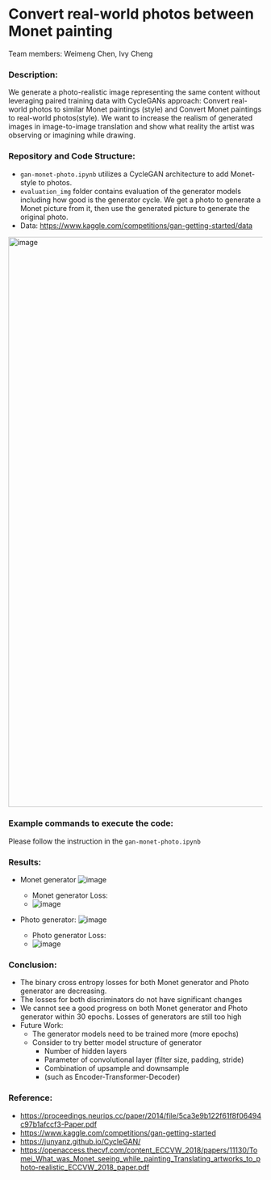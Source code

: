 # Convert real-world photos between Monet painting  
Team members: Weimeng Chen, Ivy Cheng
### Description:
We generate a photo-realistic image representing the same content without leveraging paired training data with CycleGANs approach: Convert real-world photos to similar Monet paintings (style) and Convert Monet paintings to real-world photos(style). We want to increase the realism of generated images in image-to-image translation and show what reality the artist was observing or imagining while drawing.
### Repository and Code Structure:
- `gan-monet-photo.ipynb` utilizes a CycleGAN architecture to add Monet-style to photos.
- `evaluation_img` folder contains evaluation of the generator models including how good is the generator cycle. We get a photo to generate a Monet picture from it, then use the generated picture to generate the original photo.
- Data: https://www.kaggle.com/competitions/gan-getting-started/data
<img width="1128" alt="image" src="https://user-images.githubusercontent.com/75918977/208309523-2a2618a2-f6a8-4e36-a0b1-3110bfebb7be.png">

### Example commands to execute the code:
Please follow the instruction in the `gan-monet-photo.ipynb`

### Results:
- Monet generator
![image](https://user-images.githubusercontent.com/75918977/208309951-8802fa57-251c-48b4-bf96-16df2fc4b4aa.png)

  - Monet generator Loss:
  - ![image](https://user-images.githubusercontent.com/75918977/208310140-66ea6d30-9d34-4464-8ede-2214c5d376db.png)

- Photo generator:
![image](https://user-images.githubusercontent.com/75918977/208310163-1db316aa-cb34-43cb-9ba8-1311e9847b26.png)

  - Photo generator Loss:
  - ![image](https://user-images.githubusercontent.com/75918977/208310190-5cab52ab-248b-407c-8baf-e3da5112b5b8.png)
  
### Conclusion:
- The binary cross entropy losses for both Monet generator and Photo generator are decreasing. 
- The losses for both discriminators do not have significant changes
- We cannot see a good progress on both Monet generator and Photo generator within 30 epochs. Losses of generators are still too high
- Future Work:
  - The generator models need to be trained more (more epochs)
  - Consider to try better model structure of generator 
    - Number of hidden layers
    - Parameter of convolutional layer (filter size, padding, stride)
    - Combination of upsample and downsample
    - (such as Encoder-Transformer-Decoder)

### Reference:
- https://proceedings.neurips.cc/paper/2014/file/5ca3e9b122f61f8f06494c97b1afccf3-Paper.pdf
- https://www.kaggle.com/competitions/gan-getting-started
- https://junyanz.github.io/CycleGAN/
- https://openaccess.thecvf.com/content_ECCVW_2018/papers/11130/Tomei_What_was_Monet_seeing_while_painting_Translating_artworks_to_photo-realistic_ECCVW_2018_paper.pdf
